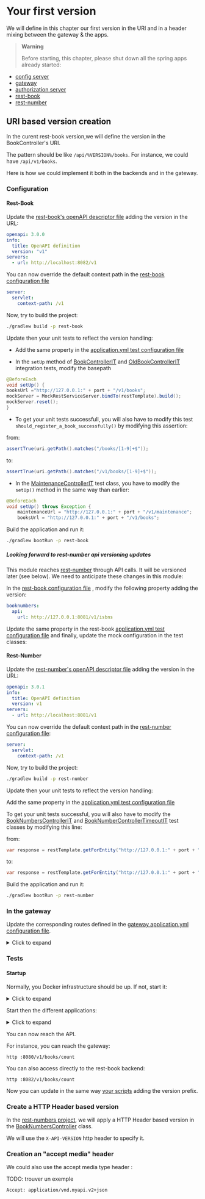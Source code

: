 # Your first version

We will define in this chapter our first version in the URI and in a header mixing between the gateway & the apps.

> **Warning**
>
> Before starting, this chapter, please shut down all the spring apps already started:

* [config server](../config-server)
* [gateway](../gateway)
* [authorization server](../authorization-server)
* [rest-book](../rest-book)
* [rest-number](../rest-number)

## URI based version creation

In the curent rest-book version,we will define the version in the BookController's URI.

The pattern should be like ``/api/%VERSION%/books``.
For instance, we could have ``/api/v1/books``.

Here is how we could implement it both in the backends and in the gateway.

### Configuration

#### Rest-Book

Update the [rest-book's openAPI descriptor file](../rest-book/src/main/resources/openapi.yml) adding the version in the URL:

```yaml
openapi: 3.0.0
info:
  title: OpenAPI definition
  version: "v1"
servers:
  - url: http://localhost:8082/v1
```

You can now override the default context path in the [rest-book configuration file](../config-server/src/main/resources/config/rest-book.yml)

```yaml
server:
  servlet:
    context-path: /v1
```

Now, try to build the project:

```bash 
./gradlew build -p rest-book
``` 

Update then your unit tests to reflect the version handling:

* Add the same property in the [application.yml test configuration file](../rest-book/src/test/resources/application.yml)

* In the ``setUp`` method of [BookControllerIT](../rest-book/src/test/java/info/touret/bookstore/spring/book/controller/BookControllerIT.java) and [OldBookControllerIT](../rest-book/src/test/java/info/touret/bookstore/spring/book/controller/OldBookControllerIT.java) integration tests, modify the basepath

```java
@BeforeEach
void setUp() {
booksUrl ="http://127.0.0.1:" + port + "/v1/books";
mockServer = MockRestServiceServer.bindTo(restTemplate).build();
mockServer.reset();
}

```

* To get your unit tests successfull, you will also have to modify this test ``should_register_a_book_successfully()`` by modifying this assertion:

from:
```java
assertTrue(uri.getPath().matches("/books/[1-9]+$"));
```
to:

```java
assertTrue(uri.getPath().matches("/v1/books/[1-9]+$"));
```

* In the [MaintenanceControllerIT](../rest-book/src/test/java/info/touret/bookstore/spring/maintenance/controller/MaintenanceControllerIT.java) test class, you have to modify the ``setUp()`` method in the same way than earlier:

```java
@BeforeEach
void setUp() throws Exception {
    maintenanceUrl = "http://127.0.0.1:" + port + "/v1/maintenance";
    booksUrl = "http://127.0.0.1:" + port + "/v1/books";
```

Build the application and run it:

```bash 
./gradlew bootRun -p rest-book
``` 

##### Looking forward to rest-number api versioning updates

This module reaches [rest-number](../rest-number) through API calls.
It will be versioned later (see below).
We need to anticipate these changes in this module:

In the [rest-book configuration file](../config-server/src/main/resources/config/rest-book.yml) , modify the following property adding the version:

```yaml
booknumbers:
  api:
    url: http://127.0.0.1:8081/v1/isbns
```

Update the same property in the rest-book [application.yml test configuration file](../rest-book/src/test/resources/application.yml)
and finally, update the mock configuration in the test classes:


#### Rest-Number

Update the [rest-number's openAPI descriptor file](../rest-number/src/main/resources/openapi.yml) adding the version in the URL:

```yaml
openapi: 3.0.1
info:
  title: OpenAPI definition
  version: v1
servers:
  - url: http://localhost:8081/v1
```

You can now override the default context path in the [rest-number configuration file](../config-server/src/main/resources/config/rest-number.yml):

```yaml
server:
  servlet:
    context-path: /v1
```

Now, try to build the project:

```bash 
./gradlew build -p rest-number
``` 

Update then your unit tests to reflect the version handling:

Add the same property in the [application.yml test configuration file](../rest-number/src/test/resources/application.yml)

To get your unit tests successful, you will also have to modify the [BookNumbersControllerIT](../rest-number/src/test/java/info/touret/bookstore/spring/number/controller/BookNumbersControllerIT.java) and [BookNumberControllerTimeoutIT](../rest-number/src/test/java/info/touret/bookstore/spring/number/controller/BookNumbersControllerTimeoutIT.java) test classes by modifying this line:

from:

```java
var response = restTemplate.getForEntity("http://127.0.0.1:" + port + "/isbns", BookNumbersDto.class);
```
to:
```java
var response = restTemplate.getForEntity("http://127.0.0.1:" + port + "/v1/isbns", BookNumbersDto.class);
```

Build the application and run it:

```bash 
./gradlew bootRun -p rest-number
``` 

### In the gateway

Update the corresponding routes defined in the [gateway application.yml configuration file](../gateway/src/main/resources/application.yml).

<details>
<summary>Click to expand</summary>

```yaml
spring:
 application:
  name: gateway
 zipkin:
  base-url: http://localhost:9411
  sender:
   type: web
 cloud:
  gateway:
   routes:
    - id: path_route
      uri: http://127.0.0.1:8082
      predicates:
       - Path=/v1/books
    - id: path_route
      uri: http://127.0.0.1:8082
      predicates:
       - Path=/v1/books/{segment}
    - id: path_route
      uri: http://127.0.0.1:8081
      predicates:
       - Path=/v1/isbns
```
</details>

### Tests

#### Startup

Normally, you Docker infrastructure should be up. If not, start it:

<details>
<summary>Click to expand</summary>

```jshelllanguage
cd infrastructure 
docker compose up
```
</details>


Start then the different applications:

<details>
<summary>Click to expand</summary>
In the first shell:

```jshelllanguage
./gradlew bootRun -p config-server
```
In the second shell:

```jshelllanguage
./gradlew bootRun -p authorization-server
```

In the third shell:

```jshelllanguage
./gradlew bootRun -p rest-book
```
In the fourth shell:

```jshelllanguage
./gradlew bootRun -p rest-number
```

Last but not least, in the last one:

```jshelllanguage
 ./gradlew bootRun -p gateway
```

</details>


You can now reach the API.

For instance, you can reach the gateway:

```jshelllanguage
http :8080/v1/books/count
```

You can also access directly to the rest-book backend:

```jshelllanguage
http :8082/v1/books/count
```

Now you can update in the same way [your scripts](../bin) adding the version prefix.

### Create a HTTP Header based version

In the [rest-numbers project](../rest-numbers), we will apply a HTTP Header based version in the [BookNumbersController](./../rest-number/src/main/java/info/touret/bookstore/spring/number/controller/BookNumbersController.java) class.

We will use the ``X-API-VERSION`` http header to specify it.

### Creation an "accept media" header

We could also use the accept media type header :



TODO: trouver un exemple
```
Accept: application/vnd.myapi.v2+json
```
